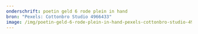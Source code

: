 ```yaml
---
onderschrift: poetin geld 6 rode plein in hand
bron: "Pexels: Cottonbro Studio 4966433"
image: /img/poetin-geld-6-rode-plein-in-hand-pexels-cottonbro-studio-4966433.jpg
---
```

